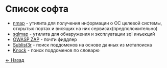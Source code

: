 # Список софта

* [nmap](https://nmap.org/man/ru/man-examples.html) - утилита для получения информации о ОС целевой системы, открытых портах и висящих на них сервисах(предположительно)
* [sqlmap](https://xakep.ru/2011/12/06/57950/) - утилита для обнаружения и эксплуатации sql инъекций
* [OWASP ZAP](https://www.owasp.org/index.php/OWASP_Zed_Attack_Proxy_Project) - почти фиддлер
* [Sublist3r](https://github.com/aboul3la/Sublist3r) - поиск поддоменов на основе данных из метапоиска
* [Knock](https://github.com/guelfoweb/knock) - поиск поддоменов по словарю

[← Назад](../README.md)